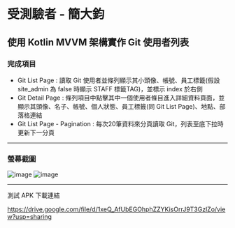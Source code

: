 # 受測驗者 - 簡大鈞


## 使用 Kotlin MVVM 架構實作 Git 使用者列表

### 完成項目
* Git List Page : 讀取 Git 使用者並條列顯示其小頭像、帳號、員工標籤(假設 site_admin 為 false 時顯示 STAFF 標籤TAG)，並標示 index 於右側
* Git Detail Page : 條列項目中點擊其中一個使用者條目進入詳細資料頁面，並顯示其頭像、名子、帳號、個人狀態、員工標籤(同 Git List Page)、地點、部落格連結
* Git List Page - Pagination : 每次20筆資料來分頁讀取 Git，列表至底下拉時更新下一分頁
------
### 螢幕截圖
![image](https://github.com/jt12282575/MiraiHw/blob/master/mirai_hw_screenshots/mirai_hw_pic1.PNG)
![image](https://github.com/jt12282575/MiraiHw/blob/master/mirai_hw_screenshots/mirai_hw_pic2.PNG)

------
測試 APK 下載連結

https://drive.google.com/file/d/1xeQ_AfUbEGOhphZZYKisOrrJ9T3GzlZo/view?usp=sharing
